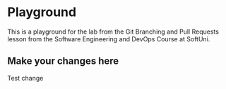 # Playground
This is a playground for the lab from the Git Branching and Pull Requests lesson from the Software Engineering and DevOps Course at SoftUni.

## Make your changes here
Test change